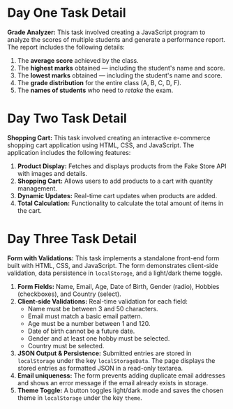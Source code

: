 <h1>Day One Task Detail</h1>

<p>
  <strong>Grade Analyzer:</strong>  
  This task involved creating a JavaScript program to analyze the scores of multiple students and generate a performance report.  
  The report includes the following details:
</p>

<ol>
  <li>The <strong>average score</strong> achieved by the class.</li>
  <li>The <strong>highest marks</strong> obtained — including the student's name and score.</li>
  <li>The <strong>lowest marks</strong> obtained — including the student's name and score.</li>
  <li>The <strong>grade distribution</strong> for the entire class (A, B, C, D, F).</li>
  <li>The <strong>names of students</strong> who need to <em>retake</em> the exam.</li>
</ol>

<h1>Day Two Task Detail</h1>

<p>
  <strong>Shopping Cart:</strong>
  This task involved creating an interactive e-commerce shopping cart application using HTML, CSS, and JavaScript. The application includes the following features:
</p>

<ol>
  <li><strong>Product Display:</strong> Fetches and displays products from the Fake Store API with images and details.</li>
  <li><strong>Shopping Cart:</strong> Allows users to add products to a cart with quantity management.</li>
  <li><strong>Dynamic Updates:</strong> Real-time cart updates when products are added.</li>
  <li><strong>Total Calculation:</strong> Functionality to calculate the total amount of items in the cart.</li>
</ol>

<h1>Day Three Task Detail</h1>

<p>
  <strong>Form with Validations:</strong>
  This task implements a standalone front-end form built with HTML, CSS, and JavaScript. The form demonstrates client-side validation, data persistence in <code>localStorage</code>, and a light/dark theme toggle. 

<ol>
  <li><strong>Form Fields:</strong> Name, Email, Age, Date of Birth, Gender (radio), Hobbies (checkboxes), and Country (select).</li>
  <li><strong>Client-side Validations:</strong> Real-time validation for each field:
    <ul>
      <li>Name must be between 3 and 50 characters.</li>
      <li>Email must match a basic email pattern.</li>
      <li>Age must be a number between 1 and 120.</li>
      <li>Date of birth cannot be a future date.</li>
      <li>Gender and at least one hobby must be selected.</li>
      <li>Country must be selected.</li>
    </ul>
  </li>
  <li><strong>JSON Output & Persistence:</strong> Submitted entries are stored in <code>localStorage</code> under the key <code>localStorageData</code>. The page displays the stored entries as formatted JSON in a read-only textarea.</li>
  <li><strong>Email uniqueness:</strong> The form prevents adding duplicate email addresses and shows an error message if the email already exists in storage.</li>
  <li><strong>Theme Toggle:</strong> A button toggles light/dark mode and saves the chosen theme in <code>localStorage</code> under the key <code>theme</code>.</li>
  
</ol>

